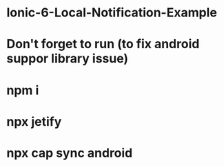 # Ionic-6-Local-Notification-Example
# Don't forget to run (to fix android suppor library issue)
# npm i
# npx jetify
# npx cap sync android


